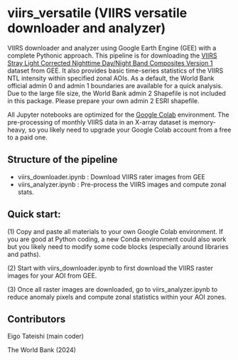 # viirs_versatile (VIIRS versatile downloader and analyzer)
VIIRS downloader and analyzer using Google Earth Engine (GEE) with a complete Pythonic approach. This pipeline is for downloading the [VIIRS Stray Light Corrected Nighttime Day/Night Band Composites Version 1](https://developers.google.com/earth-engine/datasets/catalog/NOAA_VIIRS_DNB_MONTHLY_V1_VCMSLCFG) dataset from GEE. It also provides basic time-series statistics of the VIIRS NTL intensity within specified zonal AOIs. As a default, the World Bank official admin 0 and admin 1 boundaries are available for a quick analysis. Due to the large file size, the World Bank admin 2 Shapefile is not included in this package. Please prepare your own admin 2 ESRI shapefile.

All Jupyter notebooks are optimized for the [Google Colab](https://colab.google/) environment. The pre-processing of monthly VIIRS data in an X-array dataset is memory-heavy, so you likely need to upgrade your Google Colab account from a free to a paid one.

## Structure of the pipeline
- viirs_downloader.ipynb : Download VIIRS rater images from GEE
- viirs_analyzer.ipynb : Pre-process the VIIRS images and compute zonal stats.

## Quick start:
(1) Copy and paste all materials to your own Google Colab environment. If you are good at Python coding, a new Conda environment could also work but you likely need to modify some code blocks (especially around libraries and paths).

(2) Start with viirs_downloader.ipynb to first download the VIIRS raster images for your AOI from GEE.

(3) Once all raster images are downloaded, go to viirs_analyzer.ipynb to reduce anomaly pixels and compute zonal statistics within your AOI zones.

## Contributors
Eigo Tateishi (main coder)

The World Bank (2024)
